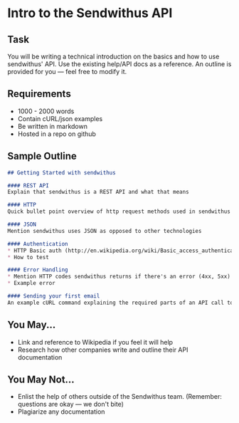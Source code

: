 Intro to the Sendwithus API
===========================

## Task

You will be writing a technical introduction on the basics and how to use sendwithus' API. Use the existing help/API docs as a reference. An outline is provided for you — feel free to modify it.

## Requirements

* 1000 - 2000 words
* Contain cURL/json examples
* Be written in markdown
* Hosted in a repo on github

## Sample Outline

```markdown
## Getting Started with sendwithus

#### REST API
Explain that sendwithus is a REST API and what that means

#### HTTP
Quick bullet point overview of http request methods used in sendwithus (PUT, POST, GET, etc)

#### JSON
Mention sendwithus uses JSON as opposed to other technologies

#### Authentication
* HTTP Basic auth (http://en.wikipedia.org/wiki/Basic_access_authentication) and where an API key fits in
* How to test

#### Error Handling
* Mention HTTP codes sendwithus returns if there's an error (4xx, 5xx) and how to debug
* Example error

#### Sending your first email
An example cURL command explaining the required parts of an API call to send an email

```


You May...
----------

* Link and reference to Wikipedia if you feel it will help
* Research how other companies write and outline their API documentation

You May Not...
--------------

* Enlist the help of others outside of the Sendwithus team. (Remember: questions are okay — we don't bite)
* Plagiarize any documentation
